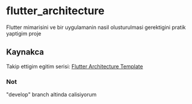 # flutter_architecture

Flutter mimarisini ve bir uygulamanin nasil olusturulmasi gerektigini pratik yaptigim proje

## Kaynakca

Takip ettigim egitim serisi: [Flutter Architecture Template](https://www.youtube.com/playlist?list=PL1k5oWAuBhgV_XnhMSyu2YLZMZNGuD0Cv)

### Not

"develop" branch altinda calisiyorum
